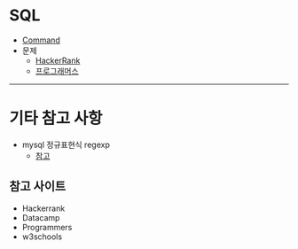 # SQL

- [Command](https://github.com/micopes/SQL/blob/main/Command.md)
- 문제
  - [HackerRank](https://github.com/micopes/SQL/tree/main/%EB%AC%B8%EC%A0%9C(Hackerrank))
  - [프로그래머스](https://github.com/micopes/SQL/tree/main/%EB%AC%B8%EC%A0%9C(%ED%94%84%EB%A1%9C%EA%B7%B8%EB%9E%98%EB%A8%B8%EC%8A%A4))

<hr>

# 기타 참고 사항
- mysql 정규표현식 regexp
  - [참고](https://velog.io/@gillog/MySQL-REGEXPRegular-Expression%EC%A0%95%EA%B7%9C-%ED%91%9C%ED%98%84%EC%8B%9D)

## 참고 사이트
- Hackerrank
- Datacamp
- Programmers
- w3schools
